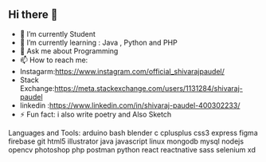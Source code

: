 ## Hi there 👋 ##


- 🔭 I’m currently Student
- 🌱 I’m currently learning : Java , Python and PHP 
- 💬 Ask me about Programming 
- 📫 How to reach me: 
- Instagarm:https://www.instagram.com/official_shivarajpaudel/
- Stack Exchange:https://meta.stackexchange.com/users/1131284/shivaraj-paudel
- linkedin :https://www.linkedin.com/in/shivaraj-paudel-400302233/
- ⚡ Fun fact: i also write poetry and Also Sketch

Languages and Tools:
arduino bash blender c cplusplus css3 express figma firebase git html5 illustrator java javascript linux mongodb mysql nodejs opencv photoshop php postman python react reactnative sass selenium xd
